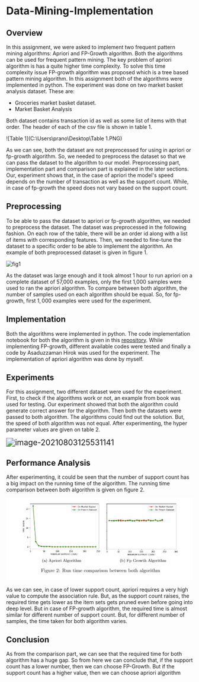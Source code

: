 # Data-Mining-Implementation
## Overview

In this assignment, we were asked to implement two frequent pattern mining algorithms: Apriori and FP-Growth algorithm. Both the algorithms can be used for frequent pattern mining. The key problem of apriori algorithm is has a quite higher time complexity. To solve this time complexity issue FP-growth algorithm was proposed which is a tree based pattern mining algorithm. In this assignment both of the algorithms were implemented in python. The experiment was done on two market basket analysis dataset. These are:

* Groceries market basket dataset.
* Market Basket Analysis

Both dataset contains transaction id as well as some list of items with that order. The header of each of the csv file is shown in table 1. 

![Table 1](C:\Users\prano\Desktop\Table 1.PNG)

As we can see, both the dataset are not preprocessed for using in apriori or fp-growth algorithm. So, we needed to preprocess the dataset so that we can pass the dataset to the algorithm to our model. Preprocessing part, implementation part and comparison part is explained in the later sections. Our, experiment shows that, in the case of apriori the model's speed depends on the number of transaction as well as the support count. While, in case of fp-growth the speed does not vary based on the support count. 



## Preprocessing

To be able to pass the dataset to apriori or fp-growth algorithm, we needed to preprocess the dataset. The dataset was preprocessed in the following fashion. On each row of the table, there will be an order id along with a list of items with corresponding features. Then, we needed to fine-tune the dataset to a specific order to be able to implement the algorithm. An example of both preprocessed dataset is given in figure 1.



![fig1](C:\Users\prano\Desktop\fig1.PNG)



As the dataset was large enough and it took almost 1 hour to run apriori on a complete dataset of 57,000 examples, only the first 1,000 samples were used to ran the apriori algorithm. To compare between both algorithm, the number of samples used on each algorithm should be equal. So, for fp-growth, first $1,000$ examples were used for the experiment.



## Implementation

Both the algorithms were implemented in python. The code implementation notebook for both the algorithm is given in this [repository](https://github.com/Raian-Rahman/Data-Mining-Implementation). While implementing FP-growth, different available codes were tested and finally a code by Asaduzzaman Hirok was used for the experiment. The implementation of apriori algorithm was done by myself.

## Experiments

For this assignment, two different dataset were used for the experiment. First, to check if the algorithms work or not, an example from book was used for testing. Our experiment showed that both the algorithm could generate correct answer for the algorithm. Then both the datasets were passed to both algorithm. The algorithms could find out the solution. But, the speed of both algorithm was not equal. After experimenting, the hyper parameter values are given on table 2. 

<img src="C:\Users\prano\AppData\Roaming\Typora\typora-user-images\image-20210803125531141.png" alt="image-20210803125531141" style="zoom:150%;" />



## Performance Analysis

After experimenting, it could be seen that the number of support count has a big impact on the running time of the algorithm.  The running time comparison between both algorithm is given on figure 2.

<img src="/images/image-20210803125615119.png" alt="image-20210803125615119" style="zoom:150%;" />



As we can see, in case of lower support count, apriori requires a very high value to  compute  the  association  rule.   But,  as  the  support  count  raises,  the  required time gets lower as the item sets gets pruned even before going into deep level.  But in  case  of  FP-growth  algorithm,  the  required  time  is  almost  similar  for  different number of support count.  But, for different number of samples, the time taken for both algorithm varies.

## Conclusion

As from the comparison part, we can see that the required time for both algorithm has a huge gap.  So from here we can conclude that, if the support count has a lower number,  then  we  can  choose  FP-Growth.   But  if  the  support  count  has  a  higher value, then we can choose apriori algorithm
